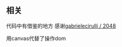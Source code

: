 ## 相关

代码中有借鉴的地方 感谢[gabrielecirulli / 2048](https://github.com/gabrielecirulli/2048)

用canvas代替了操作dom